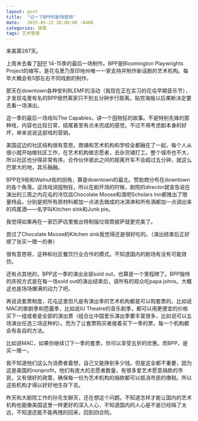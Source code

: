 ```yaml
---
layout: post
title:  "记一下BPP的剧场营销"
date:   2015-05-22 20:00:00 -0400
categories: 随笔
tags: 艺术管理
---
```


来美第287天。

上周末去看了[BPP](https://www.newplays.org/) 14-15季的最后一场制作。BPP是Bloomington Playwrights Project的缩写，是花屯里乃至印地州唯一一家支持并制作新话剧的艺术机构。每年大概会有5部左右不同戏剧的制作。

那天在downtown各种安利BLEMF的活动（我现在正在实习的花屯早期音乐节），才发现屯里有名的BPP居然离家只不到五分钟步行距离。贴完海报以后果断决定要去看一场演出。

这一季的最后一场戏叫The Capables，讲一个囤物狂的故事。不是特别先锋的那种戏，内容也比较日常，结尾甚至有点未完成的感觉。不过不用考虑剧本身的好坏，单来说说这部戏的营销。

美国这边的社区结构很有意思，商铺和艺术机构和学校全都融在了一起，每个人从很小就开始做社区工作，在艺术机构做志愿者，去杂货铺打工。整个城市也不大，所以社区也分得非常有序。合作伙伴彼此之间的距离开车不会超过五分钟，就这么巴掌大的地，其乐融融。

BPP在9街和Walnut街的拐角，算是downtown的最北。赞助商分布在downtown的各个角落。这场戏讲囤物狂，所以在剧开场的时候，剧院的director就宣告说在演出的三周之内花屯的冷饮店Chocolate Moose和酒吧Scholars Inn都推出了限量特品，分别是把所有原材料都加一点进去做成的冰淇淋和所有酒都加一点调出来的鸡尾酒——名字叫Kitchen sink和Junk pie。

我觉得如果再在一家匹萨店里推出特制版垃圾筒披萨就更完美了。

尝过了Chocolate Moose的Kitchen sink我觉得还是很好吃的。（演出结束后正好顺了张买一赠一的券）

很有意思呀，这种和社区餐饮行业合作的模式。不知道国内的剧场有没有可能效仿。

还有点其他的，BPP这一季的演出全部sold out，也算是一个里程碑了。BPP独特的庆祝方式是在每一场sold out的演出结束后，请所有的观众吃papa johns。大概这也是场场爆满的动力了吧。

再说说套票制度，花屯这里但凡是有演出季的艺术机构都是可以购套票的。比如说MAC的歌剧季和芭蕾季，比如说IU Theatre的音乐剧季，都可以用更便宜的价格买下一组或者是全部的演出票（组合比中国爱乐演出季要丰富很多，比如说可以五场演出任选三场这种的）。而为了让套票购买者接着买下一季的票，每一个机构都会有各自的方法。

比如说MAC，如果你继续订下一季的套票，你可以享受五折的优惠。而BPP，是买一赠一。

我不知道他们这么为消费者着想，自己又能挣到多少钱。但是这全都不重要，因为这是美国的nonprofit，他们有庞大的志愿者数量，有很多爱艺术愿意捐款的市民，又有很好的政策，确保每一份为艺术机构的捐款都可以抵消市民的缴税。所以这些机构才得以好好地生存下去。

昨天和大剧院工作的孙先生聊天，还在想这个问题。不知道怎样才能让国内的艺术机构也能像美国这里一样更好的深入人心，不知道国内的人心是不是已经隔了太远，不知道还能不能再拽的回来，回到四合院。
